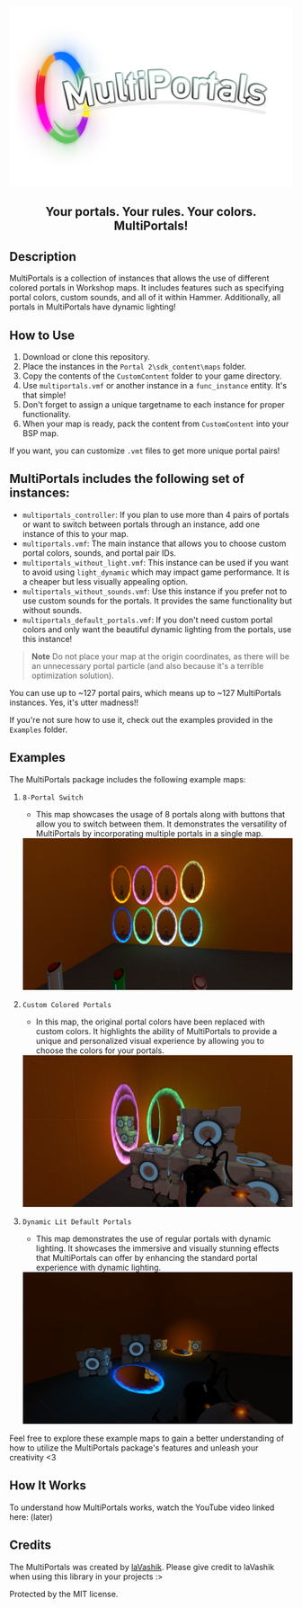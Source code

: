 <div align="center">
<img src="other\logo.png" alt="Logo" >

<h2 align="center">
    Your portals. Your rules. Your colors. MultiPortals!
</h2>
</div>

## Description

MultiPortals is a collection of instances that allows the use of different colored portals in Workshop maps. It includes features such as specifying portal colors, custom sounds, and all of it within Hammer. Additionally, all portals in MultiPortals have dynamic lighting!

## How to Use

1. Download or clone this repository.
2. Place the instances in the `Portal 2\sdk_content\maps` folder.
3. Copy the contents of the `CustomContent` folder to your game directory.
4. Use `multiportals.vmf` or another instance in a `func_instance` entity. It's that simple!
5. Don't forget to assign a unique targetname to each instance for proper functionality.
6. When your map is ready, pack the content from `CustomContent` into your BSP map.

If you want, you can customize `.vmt` files to get more unique portal pairs!

## MultiPortals includes the following set of instances:

- `multiportals_controller`: If you plan to use more than 4 pairs of portals or want to switch between portals through an instance, add one instance of this to your map.
- `multiportals.vmf`: The main instance that allows you to choose custom portal colors, sounds, and portal pair IDs. 
- `multiportals_without_light.vmf`: This instance can be used if you want to avoid using `light_dynamic` which may impact game performance. It is a cheaper but less visually appealing option.
- `multiportals_without_sounds.vmf`: Use this instance if you prefer not to use custom sounds for the portals. It provides the same functionality but without sounds.
- `multiportals_default_portals.vmf`: If you don't need custom portal colors and only want the beautiful dynamic lighting from the portals, use this instance!
> **Note**
> Do not place your map at the origin coordinates, as there will be an unnecessary portal particle (and also because it's a terrible optimization solution).

You can use up to ~127 portal pairs, which means up to ~127 MultiPortals instances. Yes, it's utter madness!!

If you're not sure how to use it, check out the examples provided in the `Examples` folder.

## Examples

The MultiPortals package includes the following example maps:

1. `8-Portal Switch`
    - This map showcases the usage of 8 portals along with buttons that allow you to switch between them. It demonstrates the versatility of MultiPortals by incorporating multiple portals in a single map.
    <img src="Other\8PortalSwitch.jpg">

2. `Custom Colored Portals`
    - In this map, the original portal colors have been replaced with custom colors. It highlights the ability of MultiPortals to provide a unique and personalized visual experience by allowing you to choose the colors for your portals.
    <img src="Other\CustomColoredPortals.jpg">

3. `Dynamic Lit Default Portals`
    - This map demonstrates the use of regular portals with dynamic lighting. It showcases the immersive and visually stunning effects that MultiPortals can offer by enhancing the standard portal experience with dynamic lighting.
    <img src="Other\DynamicLitDefaultPortals.jpg">

Feel free to explore these example maps to gain a better understanding of how to utilize the MultiPortals package's features and unleash your creativity <3

## How It Works

To understand how MultiPortals works, watch the YouTube video linked here: (later)

## Credits
The MultiPortals was created by <a href="https://www.youtube.com/@laVashikProductions">laVashik</a>. Please give credit to laVashik when using this library in your projects :>



Protected by the MIT license.